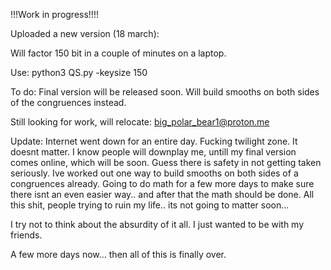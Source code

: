 !!!Work in progress!!!! 

Uploaded a new version (18 march):

Will factor 150 bit in a couple of minutes on a laptop.

Use: python3 QS.py -keysize 150

To do: Final version will be released soon. Will build smooths on both sides of the congruences instead.

Still looking for work, will relocate: big_polar_bear1@proton.me

Update: Internet went down for an entire day. Fucking twilight zone.
It doesnt matter. I know people will downplay me, untill my final version comes online, which will be soon.
Guess there is safety in not getting taken seriously.
Ive worked out one way to build smooths on both sides of a congruences already. Going to do math for a few more days to make sure there isnt an even easier way.. and after that the math should be done.
All this shit, people trying to ruin my life.. its not going to matter soon...

I try not to think about the absurdity of it all. 
I just wanted to be with my friends.

A few more days now... then all of this is finally over.
